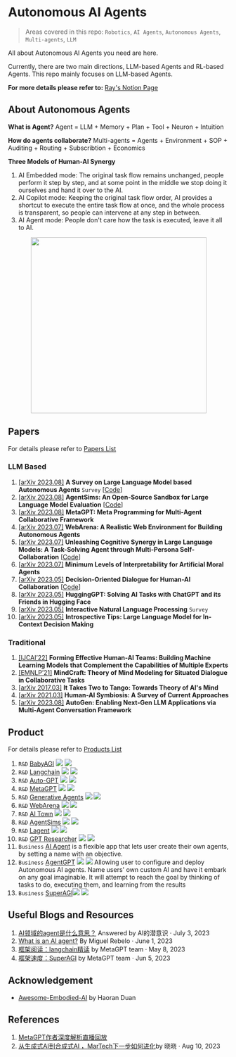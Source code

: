 # Autonomous AI Agents
> Areas covered in this repo:
> `Robotics`, `AI Agents`, `Autonomous Agents`, `Multi-agents`, `LLM`

All about Autonomous AI Agents you need are here.

Currently, there are two main directions, LLM-based Agents and RL-based Agents. This repo mainly focuses on LLM-based Agents.

**For more details please refer to:** [Ray's Notion Page](https://ruisun.notion.site/AI-Agents-02dfa18bd0ca448ea11e585f8b4bb40b?pvs=4)

## About Autonomous Agents
**What is Agent?**
Agent = LLM + Memory + Plan + Tool + Neuron + Intuition

**How do agents collaborate?**
Multi-agents = Agents + Environment + SOP + Auditing + Routing + Subscribtion + Economics

**Three Models of Human-AI Synergy**
1. AI Embedded mode: The original task flow remains unchanged, people perform it step by step, and at some point in the middle we stop doing it ourselves and hand it over to the AI.
2. AI Copilot mode: Keeping the original task flow order, AI provides a shortcut to execute the entire task flow at once, and the whole process is transparent, so people can intervene at any step in between.
3. AI Agent mode: People don't care how the task is executed, leave it all to AI.
<div align="center">
<img align="center" height="400" src="http://p1.itc.cn/images01/20230810/2ef929fbf16e43c68b0da53775dfd2d7.png">
</div>


## Papers

For details please refer to [Papers List](papers)

### LLM Based

1. [[arXiv 2023.08]](https://arxiv.org/abs/2308.11432) **A Survey on Large Language Model based Autonomous Agents** `Survey` [[Code](https://github.com/Paitesanshi/LLM-Agent-Survey)]
2. [[arXiv 2023.08]](https://arxiv.org/abs/2308.04026) **AgentSims: An Open-Source Sandbox for Large Language Model Evaluation** [[Code](https://github.com/py499372727/AgentSims)]
3. [[arXiv 2023.08]](https://arxiv.org/pdf/2308.00352.pdf) **MetaGPT: Meta Programming for Multi-Agent Collaborative Framework**
4. [[arXiv 2023.07]](https://arxiv.org/pdf/2307.13854.pdf) **WebArena: A Realistic Web Environment for Building Autonomous Agents**
5. [[arXiv 2023.07]](https://arxiv.org/pdf/2307.05300) **Unleashing Cognitive Synergy in Large Language Models: A Task-Solving Agent through Multi-Persona Self-Collaboration** [[Code](https://github.com/MikeWangWZHL/Solo-Performance-Prompting)]
6. [[arXiv 2023.07]](https://arxiv.org/pdf/2307.00660) **Minimum Levels of Interpretability for Artificial Moral Agents**
7. [[arXiv 2023.05]](https://arxiv.org/pdf/2305.20076) **Decision-Oriented Dialogue for Human-AI Collaboration** [[Code](https://github.com/jlin816/dialop)]
8. [[arXiv 2023.05]](https://arxiv.org/pdf/2303.17580.pdf) **HuggingGPT: Solving AI Tasks with ChatGPT and its Friends in Hugging Face**
9. [[arXiv 2023.05]](https://arxiv.org/abs/2305.13246) **Interactive Natural Language Processing** `Survey`
10. [[arXiv 2023.05]](https://arxiv.org/pdf/2305.11598) **Introspective Tips: Large Language Model for In-Context Decision Making**

### Traditional

1. [[IJCAI’22]](https://www.ijcai.org/proceedings/2022/0344.pdf) **Forming Effective Human-AI Teams: Building Machine Learning Models that Complement the Capabilities of Multiple Experts**
2. [[EMNLP’21]](https://aclanthology.org/2021.emnlp-main.85.pdf) **MindCraft: Theory of Mind Modeling for Situated Dialogue in Collaborative Tasks**
3. [[arXiv 2017.03]](https://arxiv.org/pdf/1704.00717) **It Takes Two to Tango: Towards Theory of AI's Mind**
4. [[arXiv 2021.03]](https://arxiv.org/pdf/2103.09990) **Human-AI Symbiosis: A Survey of Current Approaches**
5. [[arXiv 2023.08]](https://arxiv.org/abs/2308.08155) **AutoGen: Enabling Next-Gen LLM Applications via Multi-Agent Conversation Framework**

## Product
For details please refer to [Products List](products)
1. `R&D` [BabyAGI](https://github.com/yoheinakajima/babyagi) ![](https://img.shields.io/github/stars/yoheinakajima/babyagi?style=round-square&logo=Github&logoColor=white) ![](https://img.shields.io/github/last-commit/yoheinakajima/babyagi?style=round-square&logo=Github&logoColor=white)
2. `R&D` [Langchain](https://github.com/hwchase17/langchain) ![](https://img.shields.io/github/stars/hwchase17/langchain?style=round-square&logo=Github&logoColor=white) ![](https://img.shields.io/github/last-commit/hwchase17/langchain?style=round-square&logo=Github&logoColor=white)
3. `R&D` [Auto-GPT](https://github.com/Significant-Gravitas/Auto-GPT) ![](https://img.shields.io/github/stars/Significant-Gravitas/Auto-GPT?style=round-square&logo=Github&logoColor=white) ![](https://img.shields.io/github/last-commit/Significant-Gravitas/Auto-GPT?style=round-square&logo=Github&logoColor=white)
4. `R&D` [MetaGPT](https://github.com/geekan/MetaGPT) ![](https://img.shields.io/github/stars/geekan/MetaGPT?style=round-square&logo=Github&logoColor=white) ![](https://img.shields.io/github/last-commit/geekan/MetaGPT?style=round-square&logo=Github&logoColor=white)
5. `R&D` [Generative Agents](https://github.com/joonspk-research/generative_agents) ![](https://img.shields.io/github/stars/joonspk-research/generative_agents?style=round-square&logo=Github&logoColor=white) ![](https://img.shields.io/github/last-commit/joonspk-research/generative_agents?style=round-square&logo=Github&logoColor=white)
6. `R&D` [WebArena](https://github.com/web-arena-x/webarena) ![](https://img.shields.io/github/stars/web-arena-x/webarena?style=round-square&logo=Github&logoColor=white) ![](https://img.shields.io/github/last-commit/web-arena-x/webarena?style=round-square&logo=Github&logoColor=white)
7. `R&D` [AI Town](https://github.com/a16z-infra/ai-town) ![](https://img.shields.io/github/stars/a16z-infra/ai-town?style=round-square&logo=Github&logoColor=white) ![](https://img.shields.io/github/last-commit/a16z-infra/ai-town?style=round-square&logo=Github&logoColor=white)
8. `R&D` [AgentSims](https://github.com/py499372727/AgentSims) ![](https://img.shields.io/github/stars/py499372727/AgentSims?style=round-square&logo=Github&logoColor=white) ![](https://img.shields.io/github/last-commit/py499372727/AgentSims?style=round-square&logo=Github&logoColor=white)
9. `R&D` [Lagent](https://github.com/InternLM/lagent) ![](https://img.shields.io/github/stars/InternLM/lagent?style=round-square&logo=Github&logoColor=white) ![](https://img.shields.io/github/last-commit/InternLM/lagent?style=round-square&logo=Github&logoColor=white)
10. `R&D` [GPT Researcher](https://github.com/assafelovic/gpt-researcher) ![](https://img.shields.io/github/stars/assafelovic/gpt-researcher?style=round-square&logo=Github&logoColor=white) ![](https://img.shields.io/github/last-commit/assafelovic/gpt-researcher?style=round-square&logo=Github&logoColor=white)
11. `Business` [AI Agent](https://aiagent.app/) is a flexible app that lets user create their own agents, by setting a name with an objective.
12. `Business` [AgentGPT](https://github.com/reworkd/AgentGPT) ![](https://img.shields.io/github/stars/reworkd/AgentGPT?style=round-square&logo=Github&logoColor=white) ![](https://img.shields.io/github/last-commit/reworkd/AgentGPT?style=round-square&logo=Github&logoColor=white) Allowing user to configure and deploy Autonomous AI agents. Name users' own custom AI and have it embark on any goal imaginable. It will attempt to reach the goal by thinking of tasks to do, executing them, and learning from the results
13. `Business` [SuperAGI](https://github.com/TransformerOptimus/SuperAGI)![](https://img.shields.io/github/stars/TransformerOptimus/SuperAGI?style=round-square&logo=Github&logoColor=white) ![](https://img.shields.io/github/last-commit/TransformerOptimus/SuperAGI?style=round-square&logo=Github&logoColor=white)

## Useful Blogs and Resources 

1. [AI领域的agent是什么意思？](https://www.zhihu.com/question/51195225/answer/3097467077) Answered by AI的潜意识 · July 3, 2023
2. [What is an AI agent?](https://zapier.com/blog/ai-agent/) By Miguel Rebelo · June 1, 2023
3. [框架阅读：langchain精读](https://deepwisdom.feishu.cn/wiki/wikcnhYysy7aaewetJ2sUlZMbeh) by MetaGPT team · May 8, 2023
4. [框架速度：SuperAGI](https://deepwisdom.feishu.cn/wiki/RlcCwJENIiC0YNkiu6Dcc9Ornlb) by MetaGPT team · Jun 5, 2023

## Acknowledgement
- [Awesome-Embodied-AI](https://github.com/haoranD/Awesome-Embodied-AI) by Haoran Duan

## References
1. [MetaGPT作者深度解析直播回放](https://www.bilibili.com/video/BV1Ru411V7XL)
2. [从生成式AI到合成式AI ，MarTech下一步如何进化](http://news.sohu.com/a/710542412_99984157)by 晓晓 · Aug 10, 2023